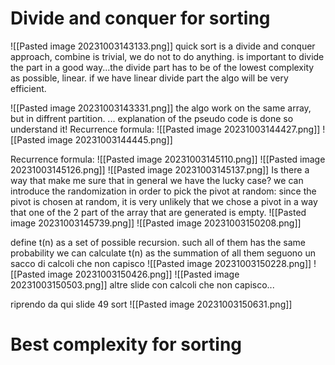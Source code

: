 # Divide and conquer for sorting
![[Pasted image 20231003143133.png]]
quick sort is a divide and conquer approach, combine is trivial, we do not to do anything.
is important to divide the part in a good way...the divide part has to be of the lowest complexity as possible,  linear. if we have linear divide part the algo will be very efficient.

![[Pasted image 20231003143331.png]]
the algo work on the same array, but in diffrent partition. 
... explanation of the pseudo code is done so understand it!
Recurrence formula:
![[Pasted image 20231003144427.png]]
![[Pasted image 20231003144445.png]]


Recurrence formula:
![[Pasted image 20231003145110.png]]
![[Pasted image 20231003145126.png]]
![[Pasted image 20231003145137.png]]
Is there a way that make me sure that in general we have the lucky case? we can introduce the randomization in order to pick the pivot at random: since the pivot is chosen at random, it is very unlikely that we chose a pivot in a way that one of the 2 part of the array that are generated is empty.
![[Pasted image 20231003145739.png]]
![[Pasted image 20231003150208.png]]



define t(n) as a set of possible recursion.  such all of them has the same probability we can calculate t(n) as the summation of all them
seguono un sacco di calcoli che non capisco
![[Pasted image 20231003150228.png]]
![[Pasted image 20231003150426.png]]
![[Pasted image 20231003150503.png]]
altre slide con calcoli che non capisco...


riprendo da qui slide 49 sort
![[Pasted image 20231003150631.png]]


# Best complexity for sorting
